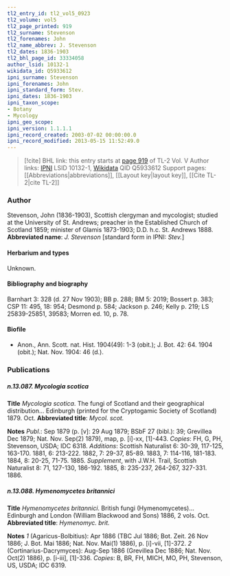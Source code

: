 ```yaml
---
tl2_entry_id: tl2_vol5_0923
tl2_volume: vol5
tl2_page_printed: 919
tl2_surname: Stevenson
tl2_forenames: John
tl2_name_abbrev: J. Stevenson
tl2_dates: 1836-1903
tl2_bhl_page_id: 33334058
author_lsid: 10132-1
wikidata_id: Q5933612
ipni_surname: Stevenson
ipni_forenames: John
ipni_standard_form: Stev.
ipni_dates: 1836-1903
ipni_taxon_scope: 
- Botany
- Mycology
ipni_geo_scope: 
ipni_version: 1.1.1.1
ipni_record_created: 2003-07-02 00:00:00.0
ipni_record_modified: 2013-05-15 11:52:49.0
---
```


> [!cite] BHL link: this entry starts at [page 919](https://www.biodiversitylibrary.org/page/33334058) of TL-2 Vol. V
> Author links: [IPNI](https://www.ipni.org/a/10132-1) LSID 10132-1, [Wikidata](https://www.wikidata.org/wiki/Q5933612) QID Q5933612
> Support pages: [[Abbreviations|abbreviations]], [[Layout key|layout key]], [[Cite TL-2|cite TL-2]]

### Author

Stevenson, John (1836-1903), Scottish clergyman and mycologist; studied at the University of St. Andrews; preacher in the Established Church of Scotland 1859; minister of Glamis 1873-1903; D.D. h.c. St. Andrews 1888. 
**Abbreviated name**: *J. Stevenson* \[standard form in IPNI: *Stev.*\]

#### Herbarium and types

Unknown.

#### Bibliography and biography

Barnhart 3: 328 (d. 27 Nov 1903); BB p. 288; BM 5: 2019; Bossert p. 383; CSP 11: 495, 18: 954; Desmond p. 584; Jackson p. 246; Kelly p. 219; LS 25839-25851, 39583; Morren ed. 10, p. 78.

#### Biofile

- Anon., Ann. Scott. nat. Hist. 1904(49): 1-3 (obit.); J. Bot. 42: 64. 1904 (obit.); Nat. Nov. 1904: 46 (d.).

### Publications

##### n.13.087. Mycologia scotica

**Title**
*Mycologia scotica*. The fungi of Scotland and their geographical distribution... Edinburgh (printed for the Cryptogamic Society of Scotland) 1879. Oct.
**Abbreviated title**: *Mycol. scot.*

**Notes**
*Publ*.: Sep 1879 (p. \[v\]: 29 Aug 1879; BSbF 27 (bibl.): 39; Grevillea Dec 1879; Nat. Nov. Sep(2) 1879), map, p. \[i\]-xx, \[1\]-443. *Copies*: FH, G, PH, Stevenson, USDA; IDC 6318.
*Additions*: Scottish Naturalist 6: 30-39, 117-125, 163-170. 1881, 6: 213-222. 1882, 7: 29-37, 85-89. 1883, 7: 114-116, 181-183. 1884, 8: 20-25, 71-75. 1885.
*Supplement*, with J.W.H. Trail, Scottish Naturalist 8: 71, 127-130, 186-192. 1885, 8: 235-237, 264-267, 327-331. 1886.

##### n.13.088. Hymenomycetes britannici

**Title**
*Hymenomycetes britannici*. British fungi (Hymenomycetes)... Edinburgh and London (William Blackwood and Sons) 1886, 2 vols. Oct.
**Abbreviated title**: *Hymenomyc. brit.*

**Notes**
*1* (Agaricus-Bolbitius): Apr 1886 (TBC Jul 1886; Bot. Zeit. 26 Nov 1886; J. Bot. Mai 1886; Nat. Nov. Mai(1) 1886), p. \[i\]-vii, \[1\]-372.
*2* (Cortinarius-Dacrymyces): Aug-Sep 1886 (Grevillea Dec 1886; Nat. Nov. Oct(2) 1886), p. \[i-iii\], \[1\]-336.
*Copies*: B, BR, FH, MICH, MO, PH, Stevenson, US, USDA; IDC 6319.

